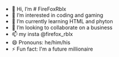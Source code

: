 - 👋 Hi, I’m # FireFoxRblx
- 👀 I’m interested in coding and gaming
- 🌱 I’m currently learning HTML and phyton
- 💞️ I’m looking to collaborate on a business
- 📫 my insta @firefox_rblx
- 😄 Pronouns: he/him/his
- ⚡ Fun fact: I'm a future millionaire
